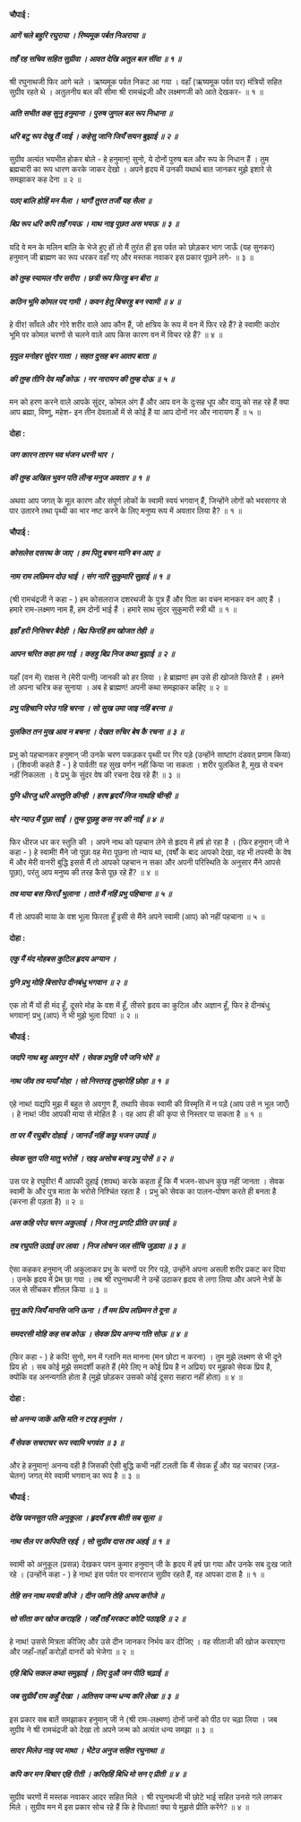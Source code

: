 #### चौपाई :

##### आगें चले बहुरि रघुराया । रिष्यमूक पर्बत निअराया ॥
##### तहँ रह सचिव सहित सुग्रीवा । आवत देखि अतुल बल सींवा ॥ १ ॥

श्री रघुनाथजी फिर आगे चले । ऋष्यमूक पर्वत निकट आ गया । वहाँ (ऋष्यमूक पर्वत पर) मंत्रियों सहित सुग्रीव रहते थे । अतुलनीय बल की सीमा श्री रामचंद्रजी और लक्ष्मणजी को आते देखकर- ॥ १ ॥

##### अति सभीत कह सुनु हनुमाना । पुरुष जुगल बल रूप निधाना ॥
##### धरि बटु रूप देखु तैं जाई । कहेसु जानि जियँ सयन बुझाई ॥ २ ॥

सुग्रीव अत्यंत भयभीत होकर बोले - हे हनुमान्! सुनो, ये दोनों पुरुष बल और रूप के निधान हैं । तुम ब्रह्मचारी का रूप धारण करके जाकर देखो । अपने हृदय में उनकी यथार्थ बात जानकर मुझे इशारे से समझाकर कह देना ॥ २ ॥

##### पठए बालि होहिं मन मैला । भागौं तुरत तजौं यह सैला ॥
##### बिप्र रूप धरि कपि तहँ गयऊ । माथ नाइ पूछत अस भयऊ ॥ ३ ॥

यदि वे मन के मलिन बालि के भेजे हुए हों तो मैं तुरंत ही इस पर्वत को छोड़कर भाग जाऊँ (यह सुनकर) हनुमान् जी ब्राह्मण का रूप धरकर वहाँ गए और मस्तक नवाकर इस प्रकार पूछने लगे- ॥ ३ ॥

##### को तुम्ह स्यामल गौर सरीरा । छत्री रूप फिरहु बन बीरा ॥
##### कठिन भूमि कोमल पद गामी । कवन हेतु बिचरहु बन स्वामी ॥ ४ ॥

हे वीर! साँवले और गोरे शरीर वाले आप कौन हैं, जो क्षत्रिय के रूप में वन में फिर रहे हैं? हे स्वामी! कठोर भूमि पर कोमल चरणों से चलने वाले आप किस कारण वन में विचर रहे हैं? ॥ ४ ॥

##### मृदुल मनोहर सुंदर गाता । सहत दुसह बन आतप बाता ॥
##### की तुम्ह तीनि देव महँ कोऊ । नर नारायन की तुम्ह दोऊ ॥ ५ ॥

मन को हरण करने वाले आपके सुंदर, कोमल अंग हैं और आप वन के दुःसह धूप और वायु को सह रहे हैं क्या आप ब्रह्मा, विष्णु, महेश- इन तीन देवताओं में से कोई हैं या आप दोनों नर और नारायण हैं ॥ ५ ॥

#### दोहा :

##### जग कारन तारन भव भंजन धरनी भार ।
##### की तुम्ह अखिल भुवन पति लीन्ह मनुज अवतार ॥ १ ॥

अथवा आप जगत् के मूल कारण और संपूर्ण लोकों के स्वामी स्वयं भगवान् हैं, जिन्होंने लोगों को भवसागर से पार उतारने तथा पृथ्वी का भार नष्ट करने के लिए मनुष्य रूप में अवतार लिया है? ॥ १ ॥

#### चौपाई :

##### कोसलेस दसरथ के जाए । हम पितु बचन मानि बन आए ॥
##### नाम राम लछिमन दोउ भाई । संग नारि सुकुमारि सुहाई ॥ १ ॥

(श्री रामचंद्रजी ने कहा - ) हम कोसलराज दशरथजी के पुत्र हैं और पिता का वचन मानकर वन आए हैं । हमारे राम-लक्ष्मण नाम हैं, हम दोनों भाई हैं । हमारे साथ सुंदर सुकुमारी स्त्री थी ॥ १ ॥

##### इहाँ हरी निसिचर बैदेही । बिप्र फिरहिं हम खोजत तेही ॥
##### आपन चरित कहा हम गाई । कहहु बिप्र निज कथा बुझाई ॥ २ ॥

यहाँ (वन में) राक्षस ने (मेरी पत्नी) जानकी को हर लिया । हे ब्राह्मण! हम उसे ही खोजते फिरते हैं । हमने तो अपना चरित्र कह सुनाया । अब हे ब्राह्मण! अपनी कथा समझाकर कहिए ॥ २ ॥

##### प्रभु पहिचानि परेउ गहि चरना । सो सुख उमा जाइ नहिं बरना ॥
##### पुलकित तन मुख आव न बचना । देखत रुचिर बेष कै रचना ॥ ३ ॥

प्रभु को पहचानकर हनुमान् जी उनके चरण पकड़कर पृथ्वी पर गिर पड़े (उन्होंने साष्टांग दंडवत् प्रणाम किया) । (शिवजी कहते हैं - ) हे पार्वती! वह सुख वर्णन नहीं किया जा सकता । शरीर पुलकित है, मुख से वचन नहीं निकलता । वे प्रभु के सुंदर वेष की रचना देख रहे हैं! ॥ ३ ॥

##### पुनि धीरजु धरि अस्तुति कीन्ही । हरष हृदयँ निज नाथहि चीन्ही ॥
##### मोर न्याउ मैं पूछा साईं । तुम्ह पूछहु कस नर की नाईं ॥ ४ ॥

फिर धीरज धर कर स्तुति की । अपने नाथ को पहचान लेने से हृदय में हर्ष हो रहा है । (फिर हनुमान् जी ने कहा - ) हे स्वामी! मैंने जो पूछा वह मेरा पूछना तो न्याय था, (वर्षों के बाद आपको देखा, वह भी तपस्वी के वेष में और मेरी वानरी बुद्धि इससे मैं तो आपको पहचान न सका और अपनी परिस्थिति के अनुसार मैंने आपसे पूछा), परंतु आप मनुष्य की तरह कैसे पूछ रहे हैं? ॥ ४ ॥

##### तव माया बस फिरउँ भुलाना । ताते मैं नहिं प्रभु पहिचाना ॥ ५ ॥

मैं तो आपकी माया के वश भूला फिरता हूँ इसी से मैंने अपने स्वामी (आप) को नहीं पहचाना ॥ ५ ॥

#### दोहा :

##### एकु मैं मंद मोहबस कुटिल हृदय अग्यान ।
##### पुनि प्रभु मोहि बिसारेउ दीनबंधु भगवान ॥ २ ॥

एक तो मैं यों ही मंद हूँ, दूसरे मोह के वश में हूँ, तीसरे हृदय का कुटिल और अज्ञान हूँ, फिर हे दीनबंधु भगवान्! प्रभु (आप) ने भी मुझे भुला दिया! ॥ २ ॥

#### चौपाई :

##### जदपि नाथ बहु अवगुन मोरें । सेवक प्रभुहि परै जनि भोरें ॥
##### नाथ जीव तव मायाँ मोहा । सो निस्तरइ तुम्हारेहिं छोहा ॥ १ ॥

एहे नाथ! यद्यपि मुझ में बहुत से अवगुण हैं, तथापि सेवक स्वामी की विस्मृति में न पड़े (आप उसे न भूल जाएँ) । हे नाथ! जीव आपकी माया से मोहित है । वह आप ही की कृपा से निस्तार पा सकता है ॥ १ ॥

##### ता पर मैं रघुबीर दोहाई । जानउँ नहिं कछु भजन उपाई ॥
##### सेवक सुत पति मातु भरोसें । रहइ असोच बनइ प्रभु पोसें ॥ २ ॥

उस पर हे रघुवीर! मैं आपकी दुहाई (शपथ) करके कहता हूँ कि मैं भजन-साधन कुछ नहीं जानता । सेवक स्वामी के और पुत्र माता के भरोसे निश्चिंत रहता है । प्रभु को सेवक का पालन-पोषण करते ही बनता है (करना ही पड़ता है) ॥ २ ॥

##### अस कहि परेउ चरन अकुलाई । निज तनु प्रगटि प्रीति उर छाई ॥
##### तब रघुपति उठाई उर लावा । निज लोचन जल सींचि जुड़ावा ॥ ३ ॥

ऐसा कहकर हनुमान् जी अकुलाकर प्रभु के चरणों पर गिर पड़े, उन्होंने अपना असली शरीर प्रकट कर दिया । उनके हृदय में प्रेम छा गया । तब श्री रघुनाथजी ने उन्हें उठाकर हृदय से लगा लिया और अपने नेत्रों के जल से सींचकर शीतल किया ॥ ३ ॥

##### सुनु कपि जियँ मानसि जनि ऊना । तैं मम प्रिय लछिमन ते दूना ॥
##### समदरसी मोहि कह सब कोऊ । सेवक प्रिय अनन्य गति सोऊ ॥ ४ ॥

(फिर कहा - ) हे कपि! सुनो, मन में ग्लानि मत मानना (मन छोटा न करना) । तुम मुझे लक्ष्मण से भी दूने प्रिय हो । सब कोई मुझे समदर्शी कहते हैं (मेरे लिए न कोई प्रिय है न अप्रिय) पर मुझको सेवक प्रिय है, क्योंकि वह अनन्यगति होता है (मुझे छोड़कर उसको कोई दूसरा सहारा नहीं होता) ॥ ४ ॥

#### दोहा :

##### सो अनन्य जाकें असि मति न टरइ हनुमंत ।
##### मैं सेवक सचराचर रूप स्वामि भगवंत ॥ ३ ॥

और हे हनुमान्! अनन्य वही है जिसकी ऐसी बुद्धि कभी नहीं टलती कि मैं सेवक हूँ और यह चराचर (जड़-चेतन) जगत् मेरे स्वामी भगवान् का रूप है ॥ ३ ॥

#### चौपाई :

##### देखि पवनसुत पति अनुकूला । हृदयँ हरष बीती सब सूला ॥
##### नाथ सैल पर कपिपति रहई । सो सुग्रीव दास तव अहई ॥ १ ॥

स्वामी को अनुकूल (प्रसन्न) देखकर पवन कुमार हनुमान् जी के हृदय में हर्ष छा गया और उनके सब दुःख जाते रहे । (उन्होंने कहा - ) हे नाथ! इस पर्वत पर वानरराज सुग्रीव रहते हैं, वह आपका दास है ॥ १ ॥

##### तेहि सन नाथ मयत्री कीजे । दीन जानि तेहि अभय करीजे ॥
##### सो सीता कर खोज कराइहि । जहँ तहँ मरकट कोटि पठाइहि ॥ २ ॥

हे नाथ! उससे मित्रता कीजिए और उसे दीन जानकर निर्भय कर दीजिए । वह सीताजी की खोज करवाएगा और जहाँ-तहाँ करोड़ों वानरों को भेजेगा ॥ २ ॥

##### एहि बिधि सकल कथा समुझाई । लिए दुऔ जन पीठि चढ़ाई ॥
##### जब सुग्रीवँ राम कहुँ देखा । अतिसय जन्म धन्य करि लेखा ॥ ३ ॥

इस प्रकार सब बातें समझाकर हनुमान् जी ने (श्री राम-लक्ष्मण) दोनों जनों को पीठ पर चढ़ा लिया । जब सुग्रीव ने श्री रामचंद्रजी को देखा तो अपने जन्म को अत्यंत धन्य समझा ॥ ३ ॥

##### सादर मिलेउ नाइ पद माथा । भेंटेउ अनुज सहित रघुनाथा ॥
##### कपि कर मन बिचार एहि रीती । करिहहिं बिधि मो सन ए प्रीती ॥ ४ ॥

सुग्रीव चरणों में मस्तक नवाकर आदर सहित मिले । श्री रघुनाथजी भी छोटे भाई सहित उनसे गले लगकर मिले । सुग्रीव मन में इस प्रकार सोच रहे हैं कि हे विधाता! क्या ये मुझसे प्रीति करेंगे? ॥ ४ ॥